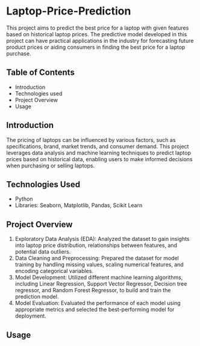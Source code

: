 # Laptop-Price-Prediction

This project aims to predict the best price for a laptop with given features based on historical laptop prices. The predictive model developed in this project can have practical applications in the industry for forecasting future product prices or aiding consumers in finding the best price for a laptop purchase.

## Table of Contents
* Introduction
* Technologies used
* Project Overview
* Usage

## Introduction
The pricing of laptops can be influenced by various factors, such as specifications, brand, market trends, and consumer demand. This project leverages data analysis and machine learning techniques to predict laptop prices based on historical data, enabling users to make informed decisions when purchasing or selling laptops.

## Technologies Used
* Python
* Libraries: Seaborn, Matplotlib, Pandas, Scikit Learn

## Project Overview
1. Exploratory Data Analysis (EDA): Analyzed the dataset to gain insights into laptop price distribution, relationships between features, and potential data outliers.
2. Data Cleaning and Preprocessing: Prepared the dataset for model training by handling missing values, scaling numerical features, and encoding categorical variables.
3. Model Development: Utilized different machine learning algorithms, including Linear Regression, Support Vector Regressor, Decision tree regressor, and Random Forest Regressor, to build and train the prediction model.
4. Model Evaluation: Evaluated the performance of each model using appropriate metrics and selected the best-performing model for deployment.

## Usage
